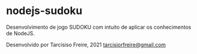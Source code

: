 # nodejs-sudoku

Desenvolvimento de jogo SUDOKU com intuito de aplicar os conhecimentos de NodeJS.

Desenvolvido por Tarcísiso Freire, 2021
tarcisiorfreire@gmail.com
